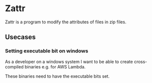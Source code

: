# Zattr

Zattr is a program to modify the attributes of files in zip files.

## Usecases

### Setting executable bit on windows

As a developer on a windows system I want to be able to create cross-compiled binaries e.g. for AWS Lambda.

These binaries need to have the executable bits set.
